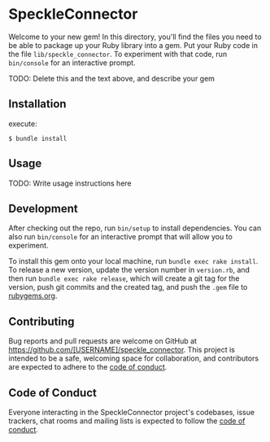 # SpeckleConnector

Welcome to your new gem! In this directory, you'll find the files you need to be able to package up your Ruby library into a gem. Put your Ruby code in the file `lib/speckle_connector`. To experiment with that code, run `bin/console` for an interactive prompt.

TODO: Delete this and the text above, and describe your gem

## Installation

execute:

    $ bundle install


## Usage

TODO: Write usage instructions here

## Development

After checking out the repo, run `bin/setup` to install dependencies. You can also run `bin/console` for an interactive prompt that will allow you to experiment.

To install this gem onto your local machine, run `bundle exec rake install`. To release a new version, update the version number in `version.rb`, and then run `bundle exec rake release`, which will create a git tag for the version, push git commits and the created tag, and push the `.gem` file to [rubygems.org](https://rubygems.org).

## Contributing

Bug reports and pull requests are welcome on GitHub at https://github.com/[USERNAME]/speckle_connector. This project is intended to be a safe, welcoming space for collaboration, and contributors are expected to adhere to the [code of conduct](https://github.com/[USERNAME]/speckle_connector/blob/master/CODE_OF_CONDUCT.md).

## Code of Conduct

Everyone interacting in the SpeckleConnector project's codebases, issue trackers, chat rooms and mailing lists is expected to follow the [code of conduct](https://github.com/[USERNAME]/speckle_connector/blob/master/CODE_OF_CONDUCT.md).
